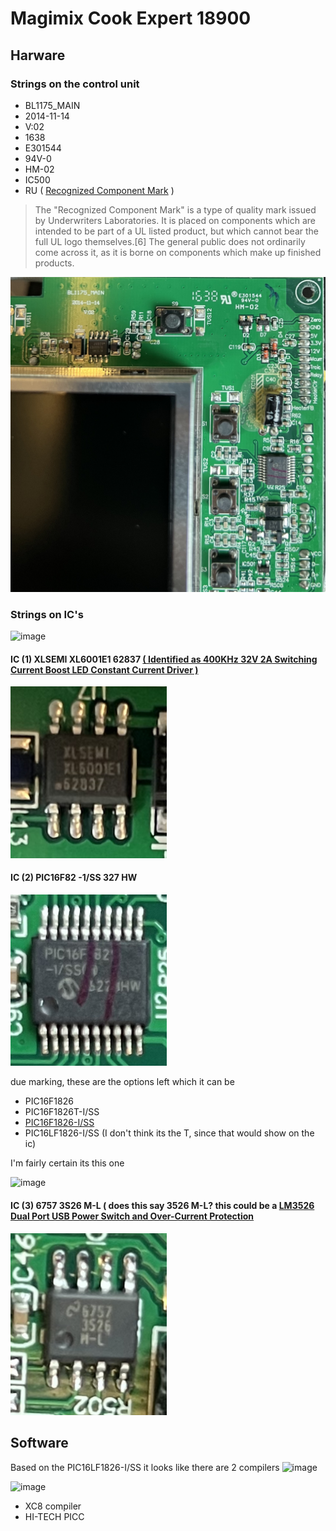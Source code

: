 # Magimix Cook Expert 18900
## Harware
### Strings on the control unit
* BL1175_MAIN
* 2014-11-14
* V:02
* 1638 
* E301544
* 94V-0
* HM-02
* IC500
* RU ( [Recognized Component Mark](https://en.wikipedia.org/wiki/UL_(safety_organization)) )
> The "Recognized Component Mark" is a type of quality mark issued by Underwriters Laboratories. It is placed on components which are intended to be part of a UL listed product, but which cannot bear the full UL logo themselves.[6] The general public does not ordinarily come across it, as it is borne on components which make up finished products.

![mainboard_right_up_corner](img/mainboard_right_up.jpeg)

### Strings on IC's

![image](https://user-images.githubusercontent.com/7887972/160485835-4447e43d-bca3-4e2a-b2e7-c30aa354c974.png)

#### IC (1) XLSEMI XL6001E1 62837 [( Identified as 400KHz 32V 2A Switching Current Boost LED Constant Current Driver )](datasheet/XLSEMI-XL6001E1.pdf) 
<img src="img/ic_1.jpeg" width="250px">

#### IC (2) PIC16F82 -1/SS 327 HW

<img src="img/ic_2_diffangle.jpeg" width="250px">

due marking, these are the options left which it can be

* PIC16F1826
* PIC16F1826T-I/SS
* [PIC16F1826-I/SS](datasheet/PIC16F1826.pdf)
* PIC16LF1826-I/SS (I don't think its the T, since that would show on the ic)


I'm fairly certain its this one

![image](https://user-images.githubusercontent.com/7887972/160498890-8954de9e-390c-4721-9eb0-8caa65523c12.png)



#### IC (3) 6757 3S26 M-L ( does this say 3526 M-L? this could be a [LM3526 Dual Port USB Power Switch and Over-Current Protection](datasheet/lm3526.pdf )
<img src="img/ic_3.jpeg" width="250px">

## Software 

Based on the PIC16LF1826-I/SS it looks like there are 2 compilers
![image](https://user-images.githubusercontent.com/7887972/160502582-8c6a9c86-fc36-409c-aeee-a20574130154.png)

![image](https://user-images.githubusercontent.com/7887972/160502609-92e75526-267f-4406-82d5-682c80d9111a.png)

* XC8 compiler
* HI-TECH PICC
